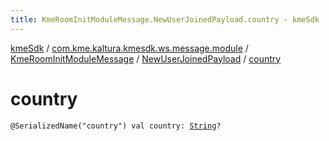 ```yaml
---
title: KmeRoomInitModuleMessage.NewUserJoinedPayload.country - kmeSdk
---
```


[kmeSdk](../../../index.html) / [com.kme.kaltura.kmesdk.ws.message.module](../../index.html) / [KmeRoomInitModuleMessage](../index.html) / [NewUserJoinedPayload](index.html) / [country](./country.html)

# country

`@SerializedName("country") val country: `[`String`](https://kotlinlang.org/api/latest/jvm/stdlib/kotlin/-string/index.html)`?`